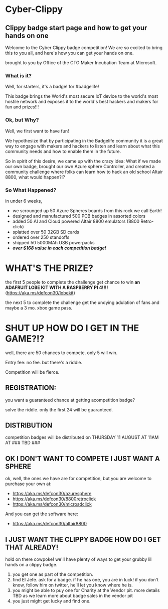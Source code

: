# Cyber-Clippy
## Clippy badge start page and how to get your hands on one

Welcome to the Cyber Clippy badge competition!
We are so excited to bring this to you all, and here's how you can get your hands on one.

brought to you by Office of the CTO Maker Incubation Team at Microsoft.

### What is it?
Well, for starters, it's a badge! for #badgelife! 

This badge brings the World's most secure IoT device to the world's most hostile network and exposes it to the world's best hackers and makers for fun and prizes!!!

### Ok, but Why?
Well, we first want to have fun! 

We hypothesize that by participating in the Badgelife community it is a great way to engage with makers and hackers to listen and learn about what this community needs and how to enable them in the future. 

So in spirit of this desire, we came up with the crazy idea: What if we made our own badge, brought our own Azure sphere Controller, and created a community challenge where folks can learn how to hack an old school Altair 8800, what would happen?!?

### So What Happened?
in under 6 weeks,
- we scrounged up 50 Azure Spheres boards from this rock we call Earth!
- designed and manufactured 500 PCB badges in assorted colors
- added 50 AI and Cloud powered Altair 8800 emulators (8800 Retro-click)
- splatted over 50 32GB SD cards
- ordered over 250 standoffs
- shipped 50 5000MAh USB powerpacks
- **_over $168 value in each competition badge!_**

# WHAT'S THE PRIZE?
the first 5 people to complete the challenge get chance to win
**an ADAFRUIT LOBE KIT WITH A RASPBERRY PI 4!!!!**(https://aka.ms/defcon30/lobekit) 

the next 5 to complete the challenge get the undying adulation of fans and maybe a 3 mo. xbox game pass. 

# SHUT UP HOW DO I GET IN THE GAME?!?
well, there are 50 chances to compete. only 5 will win.

Entry fee: no fee. but there's a riddle.

Competition will be fierce.
<!-- "clippy's asshat" is the cipher -->

## REGISTRATION:
you want a guaranteed chance at getting acompetition badge? 

solve the riddle. 
only the first 24 will be guaranteed. 
<!-- would one dare to enter, the form of an office in winter, per chance the entry? -->


## DISTRIBUTION
competition badges will be distributed on 
THURSDAY 11 AUGUST AT 11AM AT ### TBD ###

## OK I DON'T WANT TO COMPETE I JUST WANT A SPHERE
ok, well, the ones we have are for competition, but you are welcome to purchase your own at: 
- https://aka.ms/defcon30/azuresphere
- https://aka.ms/defcon30/8800retroclick 
- https://aka.ms/defcon30/microsdclick

And you can get the software here:
- https://aka.ms/defcon30/altair8800 

## I JUST WANT THE CLIPPY BADGE HOW DO I GET THAT ALREADY!
hold on there cowpoke! we'll have plenty of ways to get your grubby lil hands on a clippy badge.
1. you get one as part of the competition. 
2. find El Jefe. ask for a badge. if he has one, you are in luck! if you don't know, follow him on twitter, he'll let you know where he is. 
3. you might be able to puy one for Charity at the Vendor pit. more details TBD as we learn more about badge sales in the vendor pit
4. you just might get lucky and find one. 
